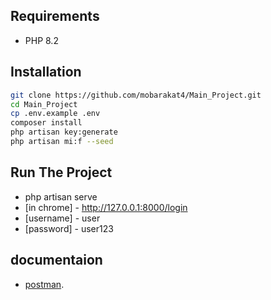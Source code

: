 
## Requirements
- PHP 8.2

## Installation
```sh
git clone https://github.com/mobarakat4/Main_Project.git
cd Main_Project
cp .env.example .env
composer install
php artisan key:generate
php artisan mi:f --seed
```
## Run The Project
- php artisan serve
- [in chrome] - http://127.0.0.1:8000/login
 - [username] - user
- [password] - user123


## documentaion

- [postman](https://documenter.getpostman.com/view/30957038/2s9YsGjENW).
